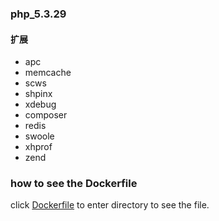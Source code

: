 ### php_5.3.29

#### 扩展
* apc
* memcache
* scws
* shpinx
* xdebug
* composer
* redis
* swoole
* xhprof
* zend


### how to see the Dockerfile

click [Dockerfile](https://github.com/zhouzheng12/docker-imges)
to enter directory to see the file.




